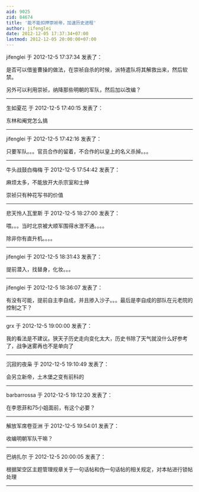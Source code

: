 ```yaml
---
aid: 9025
zid: 84674
title: '能不能扣押崇祯帝，加速历史进程'
author: jifenglei
date: 2012-12-05 17:37:34+07:00
lastmod: 2012-12-05 20:00:00+07:00
---
```


jifenglei 于 2012-12-5 17:37:34 发表了：

是否可以借鉴曹操的做法，在崇祯自杀的时候，派特遣队将其解救出来，然后软禁。

另外可以利用崇祯，纳降那些明朝的军队，然后加以改编？

---------

生如夏花 于 2012-12-5 17:40:15 发表了：

东林和阉党怎么搞

---------

jifenglei 于 2012-12-5 17:42:16 发表了：

只要军队。。。官员合作的留着，不合作的以皇上的名义杀掉。。。

---------

牛头战鼓白梅梅 于 2012-12-5 17:54:42 发表了：

麻烦太多，不能放开大杀宗室和士绅

崇祯只有种花写书的价值

---------

悲天怜人瓦里斯 于 2012-12-5 18:27:00 发表了：

喂。。。当时北京被大顺军围得水泄不通。。。。

除非你有直升机。。。。

---------

jifenglei 于 2012-12-5 18:31:43 发表了：

提前潜入，找替身，化妆。。。

---------

jifenglei 于 2012-12-5 18:36:07 发表了：

有没有可能，提前自主李自成，并且掺入沙子。。。最后是李自成的部队在元老院的控制之下？

---------

grx 于 2012-12-5 19:00:00 发表了：

我的看法是不建议。狭天子历史走向变化太大，历史书除了天气就没什么好参考了，战争迷雾再也不是单向了

---------

沉寂的夜枭 于 2012-12-5 19:10:49 发表了：

会另立新帝，土木堡之变有前科的

---------

barbarrossa 于 2012-12-5 19:12:20 发表了：

在李恩菲和75小姐面前，有这个必要？

---------

解放军席卷亚洲 于 2012-12-5 19:54:01 发表了：

收编明朝军队干嘛？

---------

巴纳扎尔 于 2012-12-5 20:00:05 发表了：

根据架空区主题管理规章关于一句话帖和伪一句话帖的相关规定，对本帖进行锁帖处理

---------

